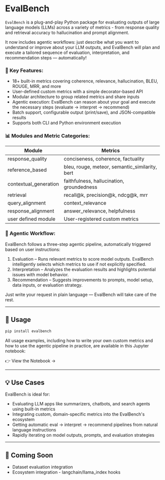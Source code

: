 # EvalBench 
`EvalBench` is a plug-and-play Python package for evaluating outputs of large language models (LLMs) across a variety of metrics - from response quality and retrieval accuracy to hallucination and prompt alignment.

It now includes agentic workflows: just describe what you want to understand or improve about your LLM outputs, and EvalBench will plan and execute a tailored sequence of evaluation, interpretation, and recommendation steps — automatically!

### 🚀 Key Features:
- 18+ built-in metrics covering coherence, relevance, hallucination, BLEU, ROUGE, MRR, and more
- User-defined custom metrics with a simple decorator-based API
- Modular architecture to group related metrics and share inputs
- Agentic execution: EvalBench can reason about your goal and execute the necessary steps (evaluate → interpret → recommend)
- Batch support, configurable output (print/save), and JSON-compatible results
- Supports both CLI and Python environment execution

### 📊 Modules and Metric Categories:

| Module               | Metrics                                          | 
|----------------------|-------------------------------------------------|
| response_quality     | conciseness, coherence, factuality  | 
| reference_based      | bleu, rouge, meteor, semantic_similarity, bert  | 
| contextual_generation | faithfulness, hallucination, groundedness       | 
| retrieval          | recall@k, precision@k, ndcg@k, mrr            | 
| query_alignment       | context_relevance                              | 
| response_alignment    | answer_relevance, helpfulness           | 
| user defined module               | User-registered custom metrics                   | 

### 🧠 Agentic Workflow:
EvalBench follows a three-step agentic pipeline, automatically triggered based on user instructions:

1. Evaluation – Runs relevant metrics to score model outputs. EvalBench intelligently selects which metrics to use if not explicitly specified.
2. Interpretation – Analyzes the evaluation results and highlights potential issues with model behavior.
3. Recommendation – Suggests improvements to prompts, model setup, data inputs, or evaluation strategy.

Just write your request in plain language — EvalBench will take care of the rest.

---

## 🚀 Usage
```bash
pip install evalbench
```

All usage examples, including how to write your own custom metrics and how to use the agentic pipeline in practice, are available in this Jupyter notebook:

👉 View the Notebook →

---

## 💡 Use Cases
EvalBench is ideal for:
- Evaluating LLM apps like summarizers, chatbots, and search agents using built-in metrics
- Integrating custom, domain-specific metrics into the EvalBench's ecosystem
- Getting automatic eval → interpret → recommend pipelines from natural language instructions
- Rapidly iterating on model outputs, prompts, and evaluation strategies
  
---

## 🚧 Coming Soon
- Dataset evaluation integration
- Ecosystem integration - langchain/llama_index hooks
